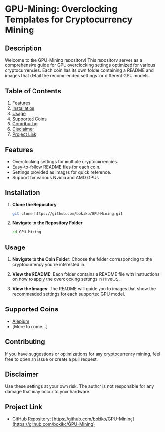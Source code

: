 

# GPU-Mining: Overclocking Templates for Cryptocurrency Mining

## Description

Welcome to the GPU-Mining repository! This repository serves as a comprehensive guide for GPU overclocking settings optimized for various cryptocurrencies. Each coin has its own folder containing a README and images that detail the recommended settings for different GPU models.

## Table of Contents

1. [Features](#features)
2. [Installation](#installation)
3. [Usage](#usage)
4. [Supported Coins](#supported-coins)
5. [Contributing](#contributing)
6. [Disclaimer](#disclaimer)
7. [Project Link](#project-link)

## Features

- Overclocking settings for multiple cryptocurrencies.
- Easy-to-follow README files for each coin.
- Settings provided as images for quick reference.
- Support for various Nvidia and AMD GPUs.

## Installation

1. **Clone the Repository**
    ```bash
    git clone https://github.com/bokiko/GPU-Mining.git
    ```

2. **Navigate to the Repository Folder**
    ```bash
    cd GPU-Mining
    ```

## Usage

1. **Navigate to the Coin Folder**: Choose the folder corresponding to the cryptocurrency you're interested in.

2. **View the README**: Each folder contains a README file with instructions on how to apply the overclocking settings in HiveOS.

3. **View the Images**: The README will guide you to images that show the recommended settings for each supported GPU model.

## Supported Coins

- [Alepium](./Alepium)
- [More to come...]

## Contributing

If you have suggestions or optimizations for any cryptocurrency mining, feel free to open an issue or create a pull request.

## Disclaimer

Use these settings at your own risk. The author is not responsible for any damage that may occur to your hardware.

## Project Link

- GitHub Repository: [https://github.com/bokiko/GPU-Mining](https://github.com/bokiko/GPU-Mining)

